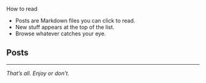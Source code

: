 How to read

- Posts are Markdown files you can click to read.  
- New stuff appears at the top of the list.  
- Browse whatever catches your eye.

## Posts

<!-- To be updated -->

---

*That’s all. Enjoy or don’t.*
